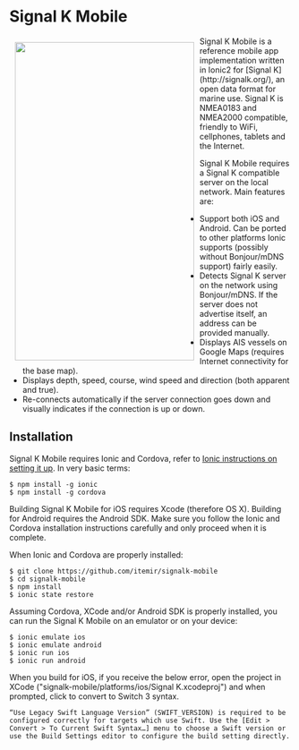 Signal K Mobile
===

<img src='https://raw.githubusercontent.com/itemir/signalk-mobile/master/resources/screenshot.gif' align='left' width='320' height='569' hspace='10' vspace='10'>
Signal K Mobile is a reference mobile app implementation written in Ionic2 for [Signal K](http://signalk.org/), an open data format for marine use. Signal K is NMEA0183 and NMEA2000 compatible, friendly to WiFi, cellphones, tablets and the Internet.

Signal K Mobile requires a Signal K compatible server on the local network. Main features are:

* Support both iOS and Android. Can be ported to other platforms Ionic supports (possibly without Bonjour/mDNS support) fairly easily.
* Detects Signal K server on the network using Bonjour/mDNS. If the server does not advertise itself, an address can be provided manually.
* Displays AIS vessels on Google Maps (requires Internet connectivity for the base map).
* Displays depth, speed, course, wind speed and direction (both apparent and true).
* Re-connects automatically if the server connection goes down and visually indicates if the connection is up or down.


Installation
---

Signal K Mobile requires Ionic and Cordova, refer to [Ionic instructions on setting it up](http://ionicframework.com/docs/v2/getting-started/installation/). In very basic terms:

    $ npm install -g ionic
    $ npm install -g cordova

Building Signal K Mobile for iOS requires Xcode (therefore OS X). Building for Android requires the Android SDK. Make sure you follow the Ionic and Cordova installation instructions carefully and only proceed when it is complete.

When Ionic and Cordova are properly installed:

    $ git clone https://github.com/itemir/signalk-mobile
    $ cd signalk-mobile
    $ npm install
    $ ionic state restore

Assuming Cordova, XCode and/or Android SDK is properly installed, you can run the Signal K Mobile on an emulator or on your device:

    $ ionic emulate ios
    $ ionic emulate android
    $ ionic run ios
    $ ionic run android

When you build for iOS, if you receive the below error, open the project in XCode ("signalk-mobile/platforms/ios/Signal K.xcodeproj") and when prompted, click to convert to Switch 3 syntax.

    “Use Legacy Swift Language Version” (SWIFT_VERSION) is required to be configured correctly for targets which use Swift. Use the [Edit > Convert > To Current Swift Syntax…] menu to choose a Swift version or use the Build Settings editor to configure the build setting directly.

